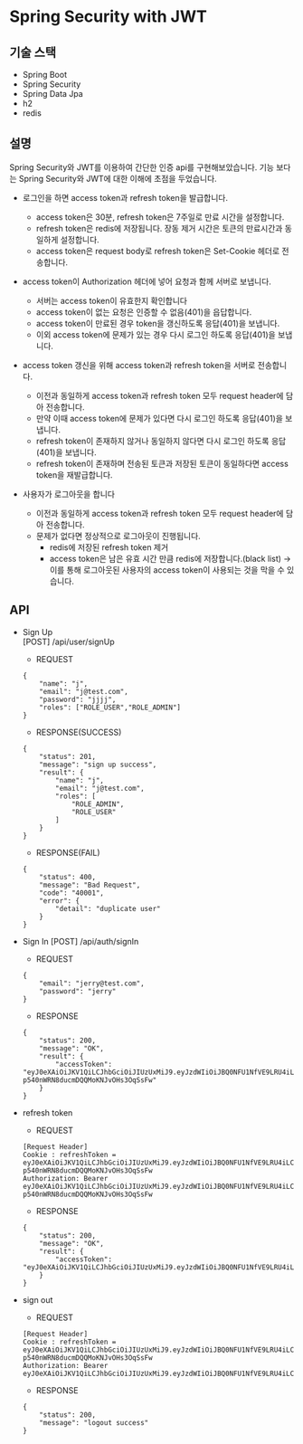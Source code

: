 # Spring Security with JWT

## 기술 스택
* Spring Boot
* Spring Security
* Spring Data Jpa
* h2
* redis

## 설명
Spring Security와 JWT를 이용하여 간단한 인증 api를 구현해보았습니다. 기능 보다는 Spring Security와 JWT에 대한 이해에 초점을 두었습니다.

* 로그인을 하면 access token과 refresh token을 발급합니다.
  * access token은 30분, refresh token은 7주일로 만료 시간을 설정합니다.
  * refresh token은 redis에 저장됩니다. 장동 제거 시간은 토큰의 만료시간과 동일하게 설정합니다.
  * access token은 request body로 refresh token은 Set-Cookie 헤더로 전송합니다.


* access token이 Authorization 헤더에 넣어 요청과 함께 서버로 보냅니다.
  * 서버는 access token이 유효한지 확인합니다
  * access token이 없는 요청은 인증할 수 없음(401)을 읍답합니다.
  * access token이 만료된 경우 token을 갱신하도록 응답(401)을 보냅니다.
  * 이외 access token에 문제가 있는 경우 다시 로그인 하도록 응답(401)을 보냅니다.


* access token 갱신을 위해 access token과 refresh token을 서버로 전송합니다.
  * 이전과 동일하게 access token과 refresh token 모두 request header에 담아 전송합니다.
  * 만약 이때 access token에 문제가 있다면 다시 로그인 하도록 응답(401)을 보냅니다.
  * refresh token이 존재하지 않거나 동일하지 않다면 다시 로그인 하도록 응답(401)을 보냅니다.
  * refresh token이 존재하며 전송된 토큰과 저장된 토큰이 동일하다면 access token을 재발급합니다.


* 사용자가 로그아웃을 합니다
  * 이전과 동일하게 access token과 refresh token 모두 request header에 담아 전송합니다.
  * 문제가 없다면 정상적으로 로그아웃이 진행됩니다.
    * redis에 저장된 refresh token 제거
    * access token은 남은 유효 시간 만큼 redis에 저장합니다.(black list) → 이를 통해 로그아웃된 사용자의 access token이 사용되는 것을 막을 수 있습니다.


## API
* Sign Up   
[POST] /api/user/signUp
    * REQUEST
    ```
    {
        "name": "j",
        "email": "j@test.com",
        "password": "jjjj",
        "roles": ["ROLE_USER","ROLE_ADMIN"]
    }
    ```
    * RESPONSE(SUCCESS)
    ```
    {
        "status": 201,
        "message": "sign up success",
        "result": {
            "name": "j",
            "email": "j@test.com",
            "roles": [
                "ROLE_ADMIN",
                "ROLE_USER"
            ]
        }
    }    
    ```
    * RESPONSE(FAIL)
    ```
    {
        "status": 400,
        "message": "Bad Request",
        "code": "40001",
        "error": {
            "detail": "duplicate user"
        }
    }  
    ```


* Sign In
[POST] /api/auth/signIn
    * REQUEST
    ```
    {
        "email": "jerry@test.com",
        "password": "jerry"
    }
    ```
    * RESPONSE
    ```
    {
        "status": 200,
        "message": "OK",
        "result": {
            "accessToken": "eyJ0eXAiOiJKV1QiLCJhbGciOiJIUzUxMiJ9.eyJzdWIiOiJBQ0NFU1NfVE9LRU4iLCJVU0VSX0VNQUlMIjoiamVycnlAdGVzdC5jb20iLCJBVVRIT1JJVElFUyI6IlJPTEVfVVNFUiIsImlhdCI6MTY0NDU3MzcwNCwiZXhwIjoxNjQ0NTc3MzA0fQ.Q9tHXygfcCssInkTsytH7PBNbtOZrfGpmoPXgaH1BuoFd6rFAMD7A-p540nWRN8ducmDQQMoKNJvOHs3OqSsFw"
        }
    }
    ```

* refresh token    
    * REQUEST
    ```
    [Request Header]
    Cookie : refreshToken = eyJ0eXAiOiJKV1QiLCJhbGciOiJIUzUxMiJ9.eyJzdWIiOiJBQ0NFU1NfVE9LRU4iLCJVU0VSX0VNQUlMIjoiamVycnlAdGVzdC5jb20iLCJBVVRIT1JJVElFUyI6IlJPTEVfVVNFUiIsImlhdCI6MTY0NDU3MzcwNCwiZXhwIjoxNjQ0NTc3MzA0fQ.Q9tHXygfcCssInkTsytH7PBNbtOZrfGpmoPXgaH1BuoFd6rFAMD7A-p540nWRN8ducmDQQMoKNJvOHs3OqSsFw 
    Authorization: Bearer eyJ0eXAiOiJKV1QiLCJhbGciOiJIUzUxMiJ9.eyJzdWIiOiJBQ0NFU1NfVE9LRU4iLCJVU0VSX0VNQUlMIjoiamVycnlAdGVzdC5jb20iLCJBVVRIT1JJVElFUyI6IlJPTEVfVVNFUiIsImlhdCI6MTY0NDU3MzcwNCwiZXhwIjoxNjQ0NTc3MzA0fQ.Q9tHXygfcCssInkTsytH7PBNbtOZrfGpmoPXgaH1BuoFd6rFAMD7A-p540nWRN8ducmDQQMoKNJvOHs3OqSsFw
    ```
  
    * RESPONSE
    ```
    {
        "status": 200,
        "message": "OK",
        "result": {
            "accessToken": "eyJ0eXAiOiJKV1QiLCJhbGciOiJIUzUxMiJ9.eyJzdWIiOiJBQ0NFU1NfVE9LRU4iLCJVU0VSX0VNQUlMIjoiamVycnlAdGVzdC5jb20iLCJBVVRIT1JJVElFUyI6IlJPTEVfVVNFUiIsImlhdCI6MTY0NDU3NTMyMywiZXhwIjoxNjQ0NTc4OTIzfQ.Oinp6aHgTimk3v0Cmt6ILJhnMDs1HHwdinxJuuDo93xEhGrIw_UhVSGdLqYYnZ2boOa0B8dq_WgighGcRNgR_g"
        }
    }
    ```

* sign out
    * REQUEST
    ```
    [Request Header]
    Cookie : refreshToken = eyJ0eXAiOiJKV1QiLCJhbGciOiJIUzUxMiJ9.eyJzdWIiOiJBQ0NFU1NfVE9LRU4iLCJVU0VSX0VNQUlMIjoiamVycnlAdGVzdC5jb20iLCJBVVRIT1JJVElFUyI6IlJPTEVfVVNFUiIsImlhdCI6MTY0NDU3MzcwNCwiZXhwIjoxNjQ0NTc3MzA0fQ.Q9tHXygfcCssInkTsytH7PBNbtOZrfGpmoPXgaH1BuoFd6rFAMD7A-p540nWRN8ducmDQQMoKNJvOHs3OqSsFw 
    Authorization: Bearer eyJ0eXAiOiJKV1QiLCJhbGciOiJIUzUxMiJ9.eyJzdWIiOiJBQ0NFU1NfVE9LRU4iLCJVU0VSX0VNQUlMIjoiamVycnlAdGVzdC5jb20iLCJBVVRIT1JJVElFUyI6IlJPTEVfVVNFUiIsImlhdCI6MTY0NDU3NTMyMywiZXhwIjoxNjQ0NTc4OTIzfQ.Oinp6aHgTimk3v0Cmt6ILJhnMDs1HHwdinxJuuDo93xEhGrIw_UhVSGdLqYYnZ2boOa0B8dq_WgighGcRNgR_g
    ```
  
    * RESPONSE
    ```
    {
        "status": 200,
        "message": "logout success"
    }
    ```
  

